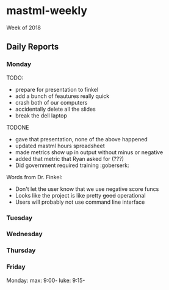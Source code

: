
# mastml-weekly

Week of 2018 

## Daily Reports

### Monday

TODO:
  + prepare for presentation to finkel
  + add a bunch of feautures really quick
  + crash both of our computers
  + accidentally delete all the slides
  + break the dell laptop
  
TODONE
  + gave that presentation, none of the above happened
  + updated mastml hours spreadsheet
  + made metrics show up in output without minus or negative
  + added that metric that Ryan asked for (???)
  + Did government required training :goberserk:
  
Words from Dr. Finkel:
  + Don't let the user know that we use negative score funcs
  + Looks like the project is like pretty ~~good~~ operational
  + Users will probably not use command line interface

### Tuesday

### Wednesday

### Thursday


### Friday

Monday: 
max: 9:00-
luke: 9:15-
